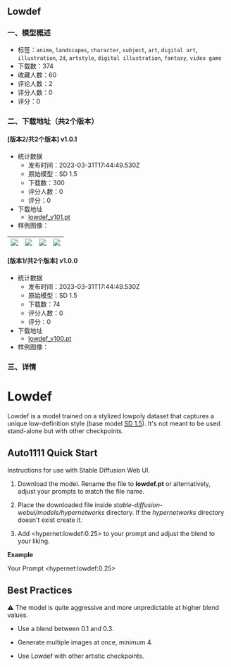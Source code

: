 ## Lowdef
### 一、模型概述

- 标签：`anime`, `landscapes`, `character`, `subject`, `art`, `digital art`, `illustration`, `2d`, `artstyle`, `digital illustration`, `fantasy`, `video game`
- 下载数：374
- 收藏人数：60
- 评论人数：2
- 评分人数：0
- 评分：0

### 二、下载地址（共2个版本）

#### [版本2/共2个版本] v1.0.1

- 统计数据
  - 发布时间：2023-03-31T17:44:49.530Z
  - 原始模型：SD 1.5
  - 下载数：300
  - 评分人数：0
  - 评分：0
- 下载地址
  - [lowdef_v101.pt](https://civitai.com/api/download/models/32634)
- 样例图像：

| <img src="https://image.civitai.com/xG1nkqKTMzGDvpLrqFT7WA/65ca62e3-2e67-49d8-cd3c-bbab9ef32d00/width=450/371846.jpeg" /> | <img src="https://image.civitai.com/xG1nkqKTMzGDvpLrqFT7WA/1a435bfe-774a-4c13-e9a4-8b902dba8700/width=450/371845.jpeg" /> | <img src="https://image.civitai.com/xG1nkqKTMzGDvpLrqFT7WA/bf58796b-682b-48ef-d8ac-6aa61e159200/width=450/371844.jpeg" /> | <img src="https://image.civitai.com/xG1nkqKTMzGDvpLrqFT7WA/79d6ac56-ee98-4f8c-fbe8-560371b86c00/width=450/371843.jpeg" /> |
| ---- | ---- | ---- | ---- |

#### [版本1/共2个版本] v1.0.0

- 统计数据
  - 发布时间：2023-03-31T17:44:49.530Z
  - 原始模型：SD 1.5
  - 下载数：74
  - 评分人数：0
  - 评分：0
- 下载地址
  - [lowdef_v100.pt](https://civitai.com/api/download/models/32434)
- 样例图像：

### 三、详情
<h1>Lowdef</h1><p>Lowdef is a model trained on a stylized lowpoly dataset that captures a unique low-definition style (base model <a target="_blank" rel="ugc" href="https://huggingface.co/runwayml/stable-diffusion-v1-5">SD 1.5</a>). It's not meant to be used stand-alone but with other checkpoints.</p><h2>Auto1111 Quick Start</h2><p>Instructions for use with Stable Diffusion Web UI.</p><ol><li><p>Download the model. Rename the file to <strong>lowdef.pt</strong> or alternatively, adjust your prompts to match the file name.</p></li><li><p>Place the downloaded file inside <em>stable-diffusion-webui/models/hypernetworks</em> directory. If the <em>hypernetworks</em> directory doesn't exist create it.</p></li><li><p>Add &lt;hypernet:lowdef:0.25&gt; to your prompt and adjust the blend to your liking.</p></li></ol><p><strong>Example</strong></p><p>Your Prompt &lt;hypernet:lowdef:0.25&gt;</p><h2>Best Practices</h2><p>⚠️ The model is quite aggressive and more unpredictable at higher blend values.</p><ul><li><p>Use a blend between 0.1 and 0.3.</p></li><li><p>Generate multiple images at once, minimum 4.</p></li><li><p>Use Lowdef with other artistic checkpoints.</p></li></ul>